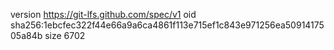 version https://git-lfs.github.com/spec/v1
oid sha256:1ebcfec322f44e66a9a6ca4861f113e715ef1c843e971256ea5091417505a84b
size 6702
